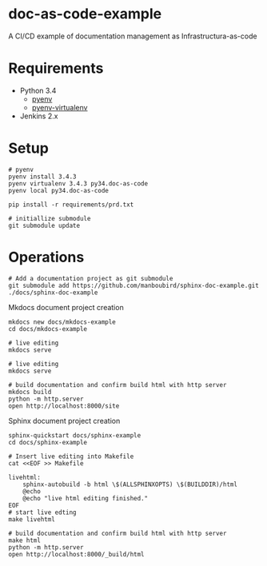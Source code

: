# doc-as-code-example
A CI/CD example of documentation management as  Infrastructura-as-code


# Requirements

* Python 3.4
  * [pyenv](https://github.com/yyuu/pyenv)
  * [pyenv-virtualenv](https://github.com/yyuu/pyenv-virtualenv)
* Jenkins 2.x

# Setup

```
# pyenv 
pyenv install 3.4.3
pyenv virtualenv 3.4.3 py34.doc-as-code
pyenv local py34.doc-as-code

pip install -r requirements/prd.txt

# initiallize submodule
git submodule update

```

# Operations

```
# Add a documentation project as git submodule 
git submodule add https://github.com/manboubird/sphinx-doc-example.git ./docs/sphinx-doc-example

```

Mkdocs document project creation
```
mkdocs new docs/mkdocs-example
cd docs/mkdocs-example

# live editing
mkdocs serve

# live editing
mkdocs serve

# build documentation and confirm build html with http server
mkdocs build
python -m http.server
open http://localhost:8000/site
```

Sphinx document project creation
```
sphinx-quickstart docs/sphinx-example
cd docs/sphinx-example

# Insert live editing into Makefile
cat <<EOF >> Makefile

livehtml:
	sphinx-autobuild -b html \$(ALLSPHINXOPTS) \$(BUILDDIR)/html
	@echo
	@echo "live html editing finished."
EOF
# start live edting
make livehtml

# build documentation and confirm build html with http server
make html
python -m http.server
open http://localhost:8000/_build/html
```

